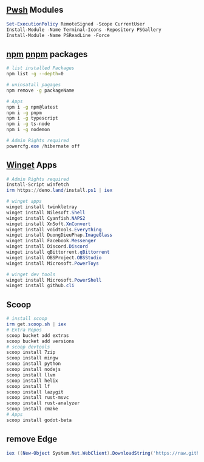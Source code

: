 ## [Pwsh](https://learn.microsoft.com/en-us/powershell/scripting/install/installing-powershell-on-windows?view=powershell-7.3#winget) Modules
```ps1
Set-ExecutionPolicy RemoteSigned -Scope CurrentUser
Install-Module -Name Terminal-Icons -Repository PSGallery
Install-Module -Name PSReadLine -Force
```
## [npm](https://www.npmjs.com/) [pnpm](https://pnpm.io/) packages
```bash
# list installed Packages
npm list -g --depth=0

# uninsatall pagages
npm remove -g packageName

# Apps
npm i -g npm@latest
npm i -g pnpm
npm i -g typescript
npm i -g ts-node
npm i -g nodemon
```
```ps1
# Admin Rights required
powercfg.exe /hibernate off
```
## [Winget](https://winget.run/) Apps
```ps1
# Admin Rights required
Install-Script winfetch
irm https://deno.land/install.ps1 | iex

# winget apps
winget install twinkletray
winget install Nilesoft.Shell
winget install Cyanfish.NAPS2
winget install XnSoft.XnConvert
winget install voidtools.Everything
winget install DuongDieuPhap.ImageGlass
winget install Facebook.Messenger
winget install Discord.Discord
winget install qBittorrent.qBittorrent
winget install OBSProject.OBSStudio
winget install Microsoft.PowerToys

# winget dev tools
winget install Microsoft.PowerShell
winget install github.cli
```

## Scoop
```ps1
# install scoop
irm get.scoop.sh | iex
# Extra Repos
scoop bucket add extras
scoop bucket add versions
# scoop devtools
scoop install 7zip
scoop install mingw
scoop install python
scoop install nodejs
scoop install llvm
scoop install helix
scoop install lf
scoop install lazygit
scoop install rust-msvc
scoop install rust-analyzer
scoop install cmake
# Apps
scoop install godot-beta
```

## remove Edge
```ps1
iex ((New-Object System.Net.WebClient).DownloadString('https://raw.githubusercontent.com/AveYo/fox/main/Edge_Removal.bat'))
```
